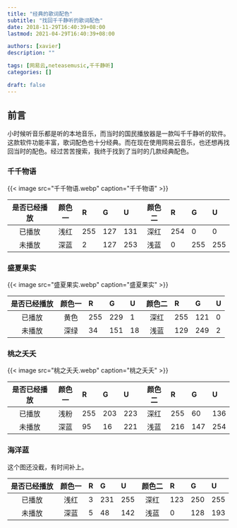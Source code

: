 ```yaml
---
title: "经典的歌词配色"
subtitle: "找回千千静听的歌词配色"
date: 2018-11-29T16:40:39+08:00
lastmod: 2021-04-29T16:40:39+08:00

authors: [xavier]
description: ""

tags: [网易云,neteasemusic,千千静听]
categories: []

draft: false
---
```


<!--more-->

## 前言

小时候听音乐都是听的本地音乐，而当时的国民播放器是一款叫千千静听的软件。这款软件功能丰富，歌词配色也十分经典。而在现在使用网易云音乐，也还想再找回当时的配色。经过苦苦搜索，我终于找到了当时的几款经典配色。

### 千千物语

{{< image src="千千物语.webp" caption="千千物语" >}}

| 是否已经播放 | 颜色一 | R | G | U | 颜色二 | R | G | U |
| :----: | :---: | :--- | :--- | :--- | :---: | :--- | :--- | :--- |
| 已播放 | 浅红 | 255 | 127 | 131 | 深红 | 254 | 0 | 0 |
| 未播放| 深蓝 | 2 | 127 | 253 | 浅蓝 | 0 | 255 | 255 |

### 盛夏果实

{{< image src="盛夏果实.webp" caption="盛夏果实" >}}

| 是否已经播放 | 颜色一 | R | G | U | 颜色二 | R | G | U |
| :----: | :---: | :--- | :--- | :--- | :---: | :--- | :--- | :--- |
| 已播放 | 黄色 | 255 | 229 | 1 | 深红 | 255 | 121 | 0 |
| 未播放| 深绿 | 34 | 151 | 18 | 浅蓝 | 129 | 249 | 2 |

### 桃之夭夭

{{< image src="桃之夭夭.webp" caption="桃之夭夭" >}}

| 是否已经播放 | 颜色一 | R | G | U | 颜色二 | R | G | U |
| :----: | :---: | :--- | :--- | :--- | :---: | :--- | :--- | :--- |
| 已播放 | 浅粉 | 255 | 203 | 223 | 深红 | 255 | 60 | 136 |
| 未播放| 深蓝 | 95 | 16 | 221 | 浅蓝 | 216 | 147 | 254 |

### 海洋蓝

这个图还没截，有时间补上。

| 是否已经播放 | 颜色一 | R | G | U | 颜色二 | R | G | U |
| :----: | :---: | :--- | :--- | :--- | :---: | :--- | :--- | :--- |
| 已播放 | 浅红 | 3 | 231 | 255 | 深红 | 123 | 250 | 255 |
| 未播放| 深蓝 | 5 | 48 | 142 | 浅蓝 | 0 | 128 | 193 |
